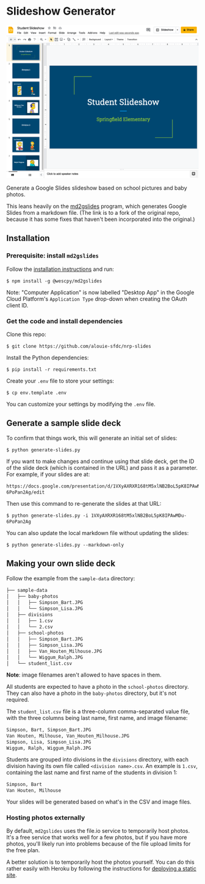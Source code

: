 # Slideshow Generator

![Screenshot of slideshow](doc-images/slideshow-image.png)

Generate a Google Slides slideshow based on school pictures and baby photos.

This leans heavily on the [md2gslides](https://github.com/wescpy/md2googleslides) program, which generates Google Slides from a markdown file. (The link is to a fork of the original repo, because it has some fixes that haven't been incorporated into the original.)

## Installation

### Prerequisite: install `md2gslides`

Follow the [installation instructions](https://github.com/wescpy/md2googleslides/blob/master/README.md#installation-and-usage) and run:
```
$ npm install -g @wescpy/md2gslides
```

Note: "Computer Application" is now labelled "Desktop App" in the Google Cloud Platform's `Application Type` drop-down when creating the OAuth client ID.

### Get the code and install dependencies

Clone this repo:
```
$ git clone https://github.com/alouie-sfdc/nrp-slides
```

Install the Python dependencies:
```
$ pip install -r requirements.txt
```

Create your `.env` file to store your settings:
```
$ cp env.template .env
```
You can customize your settings by modifying the `.env` file.

## Generate a sample slide deck

To confirm that things work, this will generate an initial set of slides:
```
$ python generate-slides.py
```

If you want to make changes and continue using that slide deck, get the ID of the slide deck (which is contained in the URL) and pass it as a parameter. For example, if your slides are at:
```
https://docs.google.com/presentation/d/1VXyAXRXR168tM5xlNB2BoL5pK8IPAwMDu-6PoPan2Ag/edit
```
Then use this command to re-generate the slides at that URL:
```
$ python generate-slides.py -i 1VXyAXRXR168tM5xlNB2BoL5pK8IPAwMDu-6PoPan2Ag
```

You can also update the local markdown file without updating the slides:
```
$ python generate-slides.py --markdown-only
```

## Making your own slide deck

Follow the example from the `sample-data` directory:
```
├── sample-data
│   ├── baby-photos
│   │   ├── Simpson_Bart.JPG
│   │   └── Simpson_Lisa.JPG
│   ├── divisions
│   │   ├── 1.csv
│   │   └── 2.csv
│   ├── school-photos
│   │   ├── Simpson_Bart.JPG
│   │   ├── Simpson_Lisa.JPG
│   │   ├── Van_Houten_Milhouse.JPG
│   │   └── Wiggum_Ralph.JPG
│   └── student_list.csv
```
**Note**: image filenames aren't allowed to have spaces in them.

All students are expected to have a photo in the `school-photos` directory. They can also have a photo in the `baby-photos` directory, but it's not required.

The `student_list.csv` file is a three-column comma-separated value file, with the three columns being last name, first name, and image filename:
```
Simpson, Bart, Simpson_Bart.JPG
Van Houten, Milhouse, Van_Houten_Milhouse.JPG
Simpson, Lisa, Simpson_Lisa.JPG
Wiggum, Ralph, Wiggum_Ralph.JPG
```

Students are grouped into divisions in the `divisions` directory, with each division having its own file called `<division name>.csv`. An example is `1.csv`, containing the last name and first name of the students in division 1:
```
Simpson, Bart
Van Houten, Milhouse
```

Your slides will be generated based on what's in the CSV and image files.

### Hosting photos externally

By default, `md2gslides` uses the file.io service to temporarily host photos. It's a free service that works well for a few photos, but if you have more photos, you'll likely run into problems because of the file upload limits for the free plan.

A better solution is to temporarily host the photos yourself. You can do this rather easily with Heroku by following the instructions for [deploying a static site](https://gist.github.com/wh1tney/2ad13aa5fbdd83f6a489).

